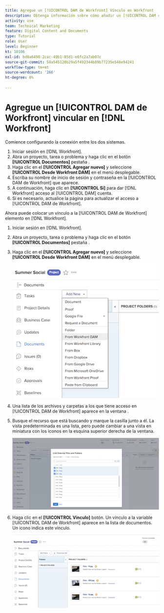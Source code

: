 ```yaml
---
title: Agregue un [!UICONTROL DAM de Workfront] Vínculo en Workfront
description: Obtenga información sobre cómo añadir un [!UICONTROL DAM de Workfront] vincular en Workfront para que pueda vincular [!UICONTROL DAM] al proyecto, la tarea o el problema en Workfront.
activity: use
team: Technical Marketing
feature: Digital Content and Documents
type: Tutorial
role: User
level: Beginner
kt: 10106
exl-id: bd0a6498-2cac-49b1-85d1-e6fc2a7ab07c
source-git-commit: 58a545120b29a5f492344b89b77235e548e94241
workflow-type: tm+mt
source-wordcount: '266'
ht-degree: 0%

---
```


# Agregue un [!UICONTROL DAM de Workfront] vincular en [!DNL Workfront]

Comience configurando la conexión entre los dos sistemas.

1. Iniciar sesión en [!DNL Workfront].
1. Abra un proyecto, tarea o problema y haga clic en el botón **[!UICONTROL Documentos]** pestaña .
1. Haga clic en el **[!UICONTROL Agregar nuevo]** y seleccione **[!UICONTROL Desde Workfront DAM]** en el menú desplegable.
1. Escriba su nombre de inicio de sesión y contraseña en la [!UICONTROL DAM de Workfront] que aparece.
1. A continuación, haga clic en **[!UICONTROL Sí]** para dar [!DNL Workfront] acceso al [!UICONTROL DAM] cuenta.
1. Si es necesario, actualice la página para actualizar el acceso a [!UICONTROL DAM de Workfront].

Ahora puede colocar un vínculo a la [!UICONTROL DAM de Workfront] elemento en [!DNL Workfront].

1. Iniciar sesión en [!DNL Workfront].
1. Abra un proyecto, tarea o problema y haga clic en el botón **[!UICONTROL Documentos]** pestaña .
1. Haga clic en el **[!UICONTROL Agregar nuevo]** y seleccione **[!UICONTROL Desde Workfront DAM]** en el menú desplegable.
   ![Una imagen del [!UICONTROL Desde Workfront DAM] en la [!UICONTROL Agregar nuevo] menú desplegable](assets/01-contributor-from-workfront-dam.png)
1. Una lista de los archivos y carpetas a los que tiene acceso en [!UICONTROL DAM de Workfront] aparece en la ventana .

1. Busque el recurso que está buscando y marque la casilla junto a él. La vista predeterminada es una lista, pero puede cambiar a una vista en miniatura con los iconos en la esquina superior derecha de la ventana.

   ![Imagen de recursos seleccionados en una ventana emergente](assets/02-contributor-select-files-in-dam.png)

1. Haga clic en el **[!UICONTROL Vínculo]** botón. Un vínculo a la variable [!UICONTROL DAM de Workfront] aparece en la lista de documentos. Un icono indica este vínculo.

   ![Imagen de los vínculos a la variable [!UICONTROL DAM de Workfront] archivos que aparecen en la lista de documentos de [!DNL Workfront].](assets/03-contributor-linked-in-wf.png)
